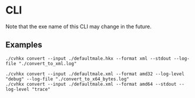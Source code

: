 # CLI

Note that the exe name of this CLI may change in the future.

## Examples

```shell
./cvhkx convert --input ./defaultmale.hkx --format xml --stdout --log-file "./convert_to_xml.log"

./cvhkx convert --input ./defaultmale.xml --format amd32 --log-level "debug" --log-file "./convert_to_x64_bytes.log"
./cvhkx convert --input ./defaultmale.xml --format amd64 --stdout --log-level "trace"
```

